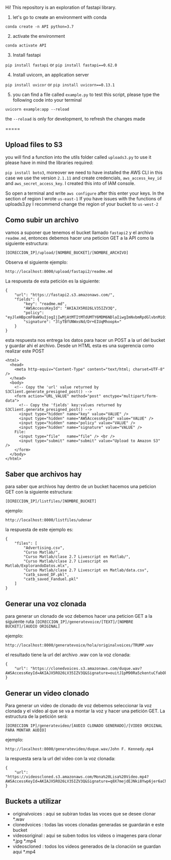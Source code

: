 Hi!
This repository is an exploration of fastapi library.

1. let's go to create an environment with conda

```conda create -n API python=3.7```

2. activate the environment

```conda activate API```

3. Install fastapi

`pip install fastapi` or `pip install fastapi==0.62.0`

4. Install uvicorn, an application server

`pip install uvicor` or `pip install uvicorn==0.13.1`

5. you can find a file called `example.py` to test this script, please type the following code into your terminal

```uvicorn example:app --reload```

the `--reload` is only for development, to refresh the changes made

=====
## Upload files to S3
you will find a function into the utils folder called `uploads3.py` to use it please have in mind the libraries required:

`pip install boto3`, moreover we need to have installed the AWS CLI in this case we use the version `2.1.11` and create credencials, `aws_access_key_id` and `aws_secret_access_key`. I created this into of IAM console.

So open a terminal and write `aws configure` after this enter your keys. In the section of region I wrote `us-east-1`
If you have issues with the functions of uploads3.py I recommend change the region of your bucket to `us-west-2`

## Como subir un archivo
vamos a suponer que tenemos el bucket llamado `fastapi2` y el archivo `readme.md`, entonces debemos hacer una peticion GET a la API como la siguiente estructura:

`[DIRECCION_IP]/upload/[NOMBRE_BUCKET]/[NOMBRE_ARCHIVO]`

Observa el siguiente ejemplo:

`http://localhost:8000/upload/fastapi2/readme.md`

La respuesta de esta petición es la siguiente:


```
{
    "url": "https://fastapi2.s3.amazonaws.com/",
    "fields": {
        "key": "readme.md",
        "AWSAccessKeyId": "AKIAJX5RO26LV35IZV3Q",
        "policy": "eyJleHBpcmF0aW9uIjogIjIwMjAtMTItMTdUMTY6MDM6NDlaIiwgImNvbmRpdGlvbnMiOiBbeyJidWNrZXQiOiAiZmFzdGFwaTIifSwgeyJrZXkiOiAicmVhZG1lLm1kIn1dfQ==",
        "signature": "3lyTBfUNWxsNd/Dr+EIUqMhoopk="
    }
}
```

esta respuesta nos entrega los datos para hacer un POST a la url del bucket y guardar ahi el archivo. Desde un HTML esta es una sugerencia como realizar este POST

```
<html>
  <head>
    <meta http-equiv="Content-Type" content="text/html; charset=UTF-8" />
  </head>
  <body>
    <!-- Copy the 'url' value returned by S3Client.generate_presigned_post() -->
    <form action="URL_VALUE" method="post" enctype="multipart/form-data">
      <!-- Copy the 'fields' key:values returned by S3Client.generate_presigned_post() -->
      <input type="hidden" name="key" value="VALUE" />
      <input type="hidden" name="AWSAccessKeyId" value="VALUE" />
      <input type="hidden" name="policy" value="VALUE" />
      <input type="hidden" name="signature" value="VALUE" />
    File:
      <input type="file"   name="file" /> <br />
      <input type="submit" name="submit" value="Upload to Amazon S3" />
    </form>
  </body>
</html>
```

## Saber que archivos hay

para saber que archivos hay dentro de un bucket hacemos una peticion GET con la siguiente estructura:

`[DIRECCION_IP]/listfiles/[NOMBRE_BUCKET]` 

ejemplo:

`http://localhost:8000/listfiles/udenar`

la respuesta de este ejemplo es:
```
{
    "files": [
        "Advertising.csv",
        "Curso Matlab/",
        "Curso Matlab/clase 2.7 Livescript en Matlab/",
        "Curso Matlab/clase 2.7 Livescript en Matlab/ExplorandoDatos.mlx",
        "Curso Matlab/clase 2.7 Livescript en Matlab/data.csv",
        "catb_saved_DF.pkl",
        "catb_saved_Fanduel.pkl"
    ]
}
```

## Generar una voz clonada

para generar un clonado de voz debemos hacer una peticion GET a la siguiente ruta
`[DIRECCION_IP]/generatevoice/[TEXT]/[NOMBRE BUCKET]/[AUDIO ORIGINAL]`

ejemplo:

`http://localhost:8000/generatevoice/hola/originalvoices/TRUMP.wav`

el resultado tiene la url del archivo .wav con la voz clonada:
```
{
    "url": "https://clonedvoices.s3.amazonaws.com/duque.wav?AWSAccessKeyId=AKIAJX5RO26LV35IZV3Q&Signature=ouitJ1pM90Ra5zkentuCfabOk24%3D&Expires=1608227098"
}
```


## Generar un video clonado

Para generar un video de clonado de voz debemos seleccionar la voz clonada y el video al que se va a montar la voz y hacer una petición GET.
La estructura de la petición será:

`[DIRECCION IP]/generatevideo/[AUDIO CLONADO GENERADO]/[VIDEO ORIGINAL PARA MONTAR AUDIO]`

ejemplo:

`http://localhost:8000/generatevideo/duque.wav/John F. Kennedy.mp4`

la respuesta sera la url del video con la voz clonada:
```
{
    "url": "https://videoscloned.s3.amazonaws.com/Mona%20Lisa%20Video.mp4?AWSAccessKeyId=AKIAJX5RO26LV35IZV3Q&Signature=q8X7mejdEJNki8Ywp6jer6aChYI%3D&Expires=1608227919"
}
```
## Buckets a utilizar

* originalvoices : aqui se subiran todas las voces que se desee clonar *.wav
* clonedvoices : todas las voces clonadas generadas se guardarán e este bucket
* videosoriginal : aqui se suben todos los videos o imagenes para clonar *.jpg *.mp4
* videoscloned : todos los videos generados de la clonación se guardan aqui *.mp4